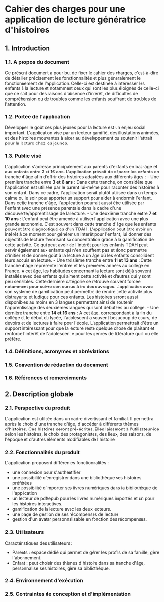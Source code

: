 # Cahier des charges pour une application de lecture génératrice d'histoires

## 1. Introduction

### 1.1. A propos du document

Ce présent document a pour but de fixer le cahier des charges, c'est-à-dire de détailler précisement les fonctionnalités et plus généralement le fonctionnement de l'application. Celle-ci est destinée à intéresser les enfants à la lecture et notamment ceux qui sont les plus éloignés de celle-ci que ce soit pour des raisons d'absence d'intérêt, de difficultés de compréhension ou de troubles comme les enfants souffrant de troubles de l'attention.

### 1.2. Portée de l'application 

Développer le goût des plus jeunes pour la lecture est un enjeu social important. L'application vise par un lecteur gamifié, des illustations animées, et des histoires mouvantes à aider au développement ou soutenir l'attrait pour la lecture chez les jeunes.

### 1.3. Public visé

L'application s'adresse principalement aux parents d'enfants en bas-âge et aux enfants entre 3 et 16 ans. L'application prévoit de séparer les enfants en tranche d'âge afin d'offrir des histoires adaptées aux différents âges :
    - Une première tranche entre **3 et 6 ans** :
    Dans cette tranche, on considère que l'application est utilisée par le parent lui-même pour raconter des histoires à son enfant. Dans ce cadre, l'application serait plutôt utilisée dans un temps calme ou le soir pour apporter un support pour aider à endormir l'enfant. Dans cette tranche d'âge, l'application pourrait aussi être utilisée par l'enfant avec une présence parentale dans le cadre d'une découverte/apprentissage de la lecture. 
    - Une deuxième tranche entre **7 et 10 ans** :
    L'enfant peut être amenée à utiliser l'application avec une plus grande autonomie. C'est souvent dans cette tranche d'âge que les enfants peuvent être diagnostiqué·es d'un TDAH. L'application peut être avoir un intérêt à ce moment pour générer un interêt pour l'enfant, lui donner des objectifs de lecture favorisant sa concentration grâce à la gamification de cette activité. Ce qui peut avoir de l'intérêt pour les enfants TDAH peut servir également aux enfants qui n'en souffrent pas et donc permettre d'initier et de donner goût à la lecture à un âge où les enfants consolident leurs acquis en lecture.
    - Une troisième tranche entre **11 et 13 ans** : 
    Cette tranche d'âge représente l'entrée et les premères années au collège en France. A cet âge, les habitudes concernant la lecture sont déjà souvent installés avec des enfants qui aiment cette activité et d'autres qui y sont peu sensibles. Cette dernière catégorie se retrouve souvent forcée notamment pour suivre son cursus à ire des ouvrages. L'application avec son système de gamification peut permettre de rendre cette activité plus distrayante et ludique pour ces enfants. Les histoires seront aussi disponibles au moins en 3 langues permettant ainsi de soutenir l'apprentissage des deuxièmes langues qui sont débutées au collège.
    - Une dernière tranche entre **14 et 16 ans** :
    A cet âge, correspondant à la fin du collège et le début du lycée, l'adolescent a souvent beaucoup de cours, de devoirs et de lectures à faire pour l'école. L'application permettrait d'être un support intéressant pour que la lecture reste quelque chose de plaisant et renforce l'intérêt de l'adolescent·e pour les genres de littérature qu'il ou elle préfère.

### 1.4. Définitions, acronymes et abréviations

### 1.5. Convention de rédaction du document

### 1.6. Références et remerciements

## 2. Description globale

### 2.1. Perspective du produit

L'application est utilsée dans un cadre divertissant et familial. Il permettra après le choix d'une tranche d'âge, d'accéder à différents thèmes d'histoires. Ces histoires seront pré-écrites. Elles laisseront à l'utilisateur·ice selon les histoires, le choix des protagonistes, des lieux, des saisons, de l'époque et d'autres éléments modifiables de l'histoire

### 2.2. Fonctionnalités du produit

L'application proposent différentes fonctionnalités :
- une connexion pour s'authentifier  
- une possibilité d'enregistrer dans une bibliothèque ses histoires préférées
- une possibilité d'importer ses livres numériques dans la bibliothèque de l'application
- un lecteur de pdf/epub pour les livres numériques importés et un pour les histoires interactives.
- gamification de la lecture avec les deux lecteurs.
- une page de gestion de ses récompenses de lecture
- gestion d'un avatar personnalisable en fonction des récompenses.

### 2.3. Utilisateurs

Caractéristiques des utilisateurs :

- Parents : espace dédié qui permet de gérer les profils de sa famille, gère l'abonnement.
- Enfant : peut choisir des thèmes d'histoire dans sa tranche d'âge, personnalise ses histoires, gère sa bibliothèque.

### 2.4. Environnement d'exécution

### 2.5. Contraintes de conception et d'implémentation

<!-- - un choix de tranche d'âge
- un choix de thèmes d'histoire à lire -->

<!-- ## Cibles de l'application

Les utilisateurs cibles de l'application sont d'abord les parents des enfants en bas âge. L'application leur apporte des histoires interactives à lire par exemple au moment du coucher de l'enfant. L'interactivité permet au parent de modifier l'histoire en fonction des intérêts de son enfant ou alors de ces envies sur le moment. Les autres ciblent tous les autres enfants en âge de lire et jusqu'à 16 ans.
 
 Fonctionnement de l'application

L'application permet de générer des histoires selon des tranches d'âge : 3-6 ans, 7-10 ans, 11-13 ans, 14-16 ans.
Le choix d'une tranche d'âge permet d'accéder au choix d'un thème d'histoire générée. Les thèmes regroupent des histoires qui sont écrites en amont mais des éléments de l'histoire sont modifiables selon le souhait de la personne qui lit l'histoire. Des illustrations et des animations adaptées à l'histoire et aux choix qui sont fait sont intégrés à l'affichage de l'histoire. -->